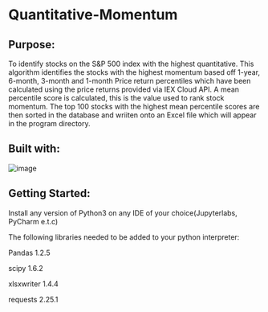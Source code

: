 # Quantitative-Momentum


## Purpose:
To identify stocks on the S&P 500 index with the highest quantitative. This algorithm identifies the stocks with the highest momentum based off 1-year, 6-month, 3-month and 1-month Price return percentiles which have been calculated using the price returns provided via IEX Cloud API. A mean percentile score is calculated, this is the value used to rank stock momentum. The top 100 stocks with the highest mean percentile scores are then sorted in the database and wriiten onto an Excel file which will appear in the program directory.


## Built with:



![image](https://user-images.githubusercontent.com/49504460/128783133-df34fd74-e23e-4d6e-b93d-b93bfe1bcc01.png)


## Getting Started:

Install any version of Python3 on any IDE of your choice(Jupyterlabs, PyCharm e.t.c)


The following libraries needed to be added to your python interpreter:

Pandas 1.2.5 

scipy 1.6.2

xlsxwriter 1.4.4

requests 2.25.1

